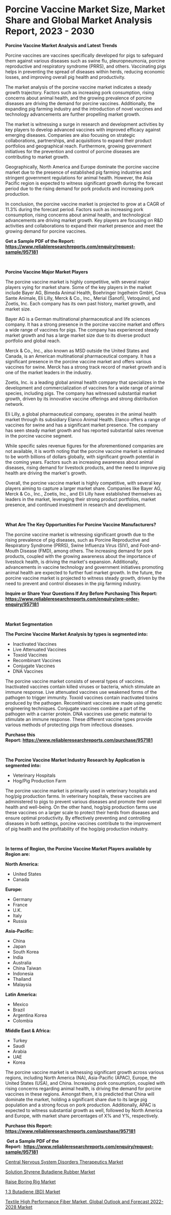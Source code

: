 <p><h1>Porcine Vaccine Market Size, Market Share and Global Market Analysis Report, 2023 - 2030</h1></p><p><strong>Porcine Vaccine Market Analysis and Latest Trends</strong></p>
<p><p>Porcine vaccines are vaccines specifically developed for pigs to safeguard them against various diseases such as swine flu, pleuropneumonia, porcine reproductive and respiratory syndrome (PRRS), and others. Vaccinating pigs helps in preventing the spread of diseases within herds, reducing economic losses, and improving overall pig health and productivity.</p><p>The market analysis of the porcine vaccine market indicates a steady growth trajectory. Factors such as increasing pork consumption, rising concerns about animal health, and the growing prevalence of porcine diseases are driving the demand for porcine vaccines. Additionally, the expanding pig farming industry and the introduction of novel vaccines and technology advancements are further propelling market growth.</p><p>The market is witnessing a surge in research and development activities by key players to develop advanced vaccines with improved efficacy against emerging diseases. Companies are also focusing on strategic collaborations, partnerships, and acquisitions to expand their product portfolios and geographical reach. Furthermore, growing government initiatives for the prevention and control of porcine diseases are contributing to market growth.</p><p>Geographically, North America and Europe dominate the porcine vaccine market due to the presence of established pig farming industries and stringent government regulations for animal health. However, the Asia Pacific region is expected to witness significant growth during the forecast period due to the rising demand for pork products and increasing pork production.</p><p>In conclusion, the porcine vaccine market is projected to grow at a CAGR of 11.3% during the forecast period. Factors such as increasing pork consumption, rising concerns about animal health, and technological advancements are driving market growth. Key players are focusing on R&D activities and collaborations to expand their market presence and meet the growing demand for porcine vaccines.</p></p>
<p><strong>Get a Sample PDF of the Report:&nbsp; <a href="https://www.reliableresearchreports.com/enquiry/request-sample/957181">https://www.reliableresearchreports.com/enquiry/request-sample/957181</a></strong></p>
<p>&nbsp;</p>
<p><strong>Porcine Vaccine Major Market Players</strong></p>
<p><p>The porcine vaccine market is highly competitive, with several major players vying for market share. Some of the key players in the market include Bayer AG, Bimeda Animal Health, Boehringer Ingelheim GmbH, Ceva Sante Animale, Eli Lilly, Merck & Co., Inc., Merial (Sanofi), Vetoquinol, and Zoetis, Inc. Each company has its own past history, market growth, and market size.</p><p>Bayer AG is a German multinational pharmaceutical and life sciences company. It has a strong presence in the porcine vaccine market and offers a wide range of vaccines for pigs. The company has experienced steady market growth and has a large market size due to its diverse product portfolio and global reach.</p><p>Merck & Co., Inc., also known as MSD outside the United States and Canada, is an American multinational pharmaceutical company. It has a significant presence in the porcine vaccine market and offers various vaccines for swine. Merck has a strong track record of market growth and is one of the market leaders in the industry.</p><p>Zoetis, Inc. is a leading global animal health company that specializes in the development and commercialization of vaccines for a wide range of animal species, including pigs. The company has witnessed substantial market growth, driven by its innovative vaccine offerings and strong distribution network.</p><p>Eli Lilly, a global pharmaceutical company, operates in the animal health market through its subsidiary Elanco Animal Health. Elanco offers a range of vaccines for swine and has a significant market presence. The company has seen steady market growth and has reported substantial sales revenue in the porcine vaccine segment.</p><p>While specific sales revenue figures for the aforementioned companies are not available, it is worth noting that the porcine vaccine market is estimated to be worth billions of dollars globally, with significant growth potential in the coming years. Factors such as increasing awareness about animal diseases, rising demand for livestock products, and the need to improve pig health are driving the market's growth.</p><p>Overall, the porcine vaccine market is highly competitive, with several key players aiming to capture a larger market share. Companies like Bayer AG, Merck & Co., Inc., Zoetis, Inc., and Eli Lilly have established themselves as leaders in the market, leveraging their strong product portfolios, market presence, and continued investment in research and development.</p></p>
<p>&nbsp;</p>
<p><strong>What Are The Key Opportunities For Porcine Vaccine Manufacturers?</strong></p>
<p><p>The porcine vaccine market is witnessing significant growth due to the rising prevalence of pig diseases, such as Porcine Reproductive and Respiratory Syndrome (PRRS), Swine Influenza Virus (SIV), and Foot-and-Mouth Disease (FMD), among others. The increasing demand for pork products, coupled with the growing awareness about the importance of livestock health, is driving the market's expansion. Additionally, advancements in vaccine technology and government initiatives promoting animal health are expected to further fuel market growth. In the future, the porcine vaccine market is projected to witness steady growth, driven by the need to prevent and control diseases in the pig farming industry.</p></p>
<p><strong>Inquire or Share Your Questions If Any Before Purchasing This Report: <a href="https://www.reliableresearchreports.com/enquiry/pre-order-enquiry/957181">https://www.reliableresearchreports.com/enquiry/pre-order-enquiry/957181</a></strong></p>
<p>&nbsp;</p>
<p><strong>Market Segmentation</strong></p>
<p><strong>The Porcine Vaccine Market Analysis by types is segmented into:</strong></p>
<p><ul><li>Inactivated Vaccines</li><li>Live Attenuated Vaccines</li><li>Toxoid Vaccines</li><li>Recombinant Vaccines</li><li>Conjugate Vaccines</li><li>DNA Vaccines</li></ul></p>
<p><p>The porcine vaccine market consists of several types of vaccines. Inactivated vaccines contain killed viruses or bacteria, which stimulate an immune response. Live attenuated vaccines use weakened forms of the pathogen to trigger immunity. Toxoid vaccines contain inactivated toxins produced by the pathogen. Recombinant vaccines are made using genetic engineering techniques. Conjugate vaccines combine a part of the pathogen with a carrier protein. DNA vaccines use genetic material to stimulate an immune response. These different vaccine types provide various methods of protecting pigs from infectious diseases.</p></p>
<p><strong>Purchase this Report:&nbsp;<a href="https://www.reliableresearchreports.com/purchase/957181">https://www.reliableresearchreports.com/purchase/957181</a></strong></p>
<p>&nbsp;</p>
<p><strong>The Porcine Vaccine Market Industry Research by Application is segmented into:</strong></p>
<p><ul><li>Veterinary Hospitals</li><li>Hog/Pig Production Farm</li></ul></p>
<p><p>The porcine vaccine market is primarily used in veterinary hospitals and hog/pig production farms. In veterinary hospitals, these vaccines are administered to pigs to prevent various diseases and promote their overall health and well-being. On the other hand, hog/pig production farms use these vaccines on a larger scale to protect their herds from diseases and ensure optimal productivity. By effectively preventing and controlling diseases in both settings, porcine vaccines contribute to the improvement of pig health and the profitability of the hog/pig production industry.</p></p>
<p>&nbsp;</p>
<p><strong>In terms of Region, the Porcine Vaccine Market Players available by Region are:</strong></p>
<p>
    <p> <strong> North America: </strong>
        <ul>
            <li>United States</li>
            <li>Canada</li>
        </ul>
        </p> 
    <p> <strong> Europe: </strong>
        <ul>
            <li>Germany</li>
            <li>France</li>
            <li>U.K.</li>
            <li>Italy</li>
            <li>Russia</li>
        </ul>
        </p> 
    <p> <strong> Asia-Pacific: </strong>
        <ul>
            <li>China</li>
            <li>Japan</li>
            <li>South Korea</li>
            <li>India</li>
            <li>Australia</li>
            <li>China Taiwan</li>
            <li>Indonesia</li>
            <li>Thailand</li>
            <li>Malaysia</li>
        </ul>
        </p> 
    <p> <strong> Latin America: </strong>
        <ul>
            <li>Mexico</li>
            <li>Brazil</li>
            <li>Argentina Korea</li>
            <li>Colombia</li>
        </ul>
        </p> 
    <p> <strong> Middle East & Africa: </strong>
        <ul>
            <li>Turkey</li>
            <li>Saudi</li>
            <li>Arabia</li>
            <li>UAE</li>
            <li>Korea</li>
        </ul>
    </p>
    </p>
<p><p>The porcine vaccine market is witnessing significant growth across various regions, including North America (NA), Asia-Pacific (APAC), Europe, the United States (USA), and China. Increasing pork consumption, coupled with rising concerns regarding animal health, is driving the demand for porcine vaccines in these regions. Amongst them, it is predicted that China will dominate the market, holding a significant share due to its large pig population and a strong focus on pork production. Additionally, APAC is expected to witness substantial growth as well, followed by North America and Europe, with market share percentages of X% and Y%, respectively.</p></p>
<p><strong>Purchase this Report: <a href="https://www.reliableresearchreports.com/purchase/957181">https://www.reliableresearchreports.com/purchase/957181</a></strong></p>
<p>&nbsp;<strong>Get a Sample PDF of the Report:&nbsp;&nbsp;<a href="https://www.reliableresearchreports.com/enquiry/request-sample/957181">https://www.reliableresearchreports.com/enquiry/request-sample/957181</a></strong></p>
<p><strong></strong></p>
<p><p><a href="https://medium.com/@reganklocko456458/central-nervous-system-disorders-therapeutics-market-size-growth-forecast-2023-2030-09f0fe9ac622">Central Nervous System Disorders Therapeutics Market</a></p><p><a href="https://www.linkedin.com/pulse/solution-styrene-butadiene-rubber-market-challenges-opportunities-c3rwc/">Solution Styrene Butadiene Rubber Market</a></p><p><a href="https://www.reportprime.com/raise-boring-rig-r7356">Raise Boring Rig Market</a></p><p><a href="https://github.com/NorbertYates/Market-Research-Report-List-1/blob/main/13-butadiene-bd-market.md">1,3 Butadiene (BD) Market</a></p><p><a href="https://issuu.com/reportprime-2/docs/textile-high-performance-fiber-market-global-outlo?fr=xKAE9_zU1NQ">Textile High Performance Fiber Market, Global Outlook and Forecast 2022-2028 Market</a></p></p>